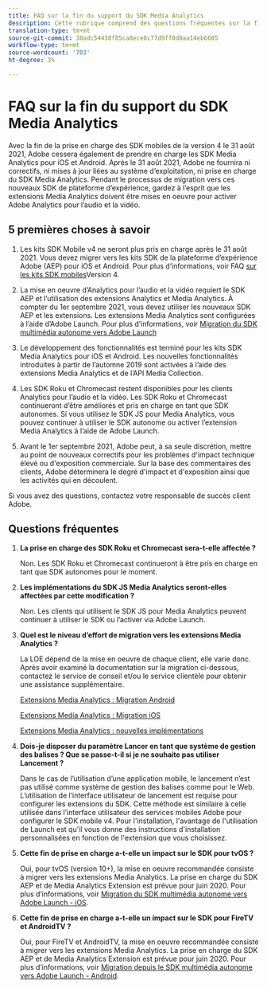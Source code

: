 ```yaml
---
title: FAQ sur la fin du support du SDK Media Analytics
description: Cette rubrique comprend des questions fréquentes sur la fin de la prise en charge des SDK Media Analytics.
translation-type: tm+mt
source-git-commit: 38adc54438f85ca8ece8c77d9ff0d0aa14eb6605
workflow-type: tm+mt
source-wordcount: '703'
ht-degree: 3%

---
```



# FAQ sur la fin du support du SDK Media Analytics

Avec la fin de la prise en charge des SDK mobiles de la version 4 le 31 août 2021, Adobe cessera également de prendre en charge les SDK Media Analytics pour iOS et Android. Après le 31 août 2021, Adobe ne fournira ni correctifs, ni mises à jour liées au système d’exploitation, ni prise en charge du SDK Media Analytics.  Pendant le processus de migration vers ces nouveaux SDK de plateforme d’expérience, gardez à l’esprit que les extensions [](https://aep-sdks.gitbook.io/docs/using-mobile-extensions/adobe-media-analytics) Media Analytics doivent être mises en oeuvre pour activer Adobe Analytics pour l’audio et la vidéo.

## 5 premières choses à savoir

1. Les kits SDK Mobile v4 ne seront plus pris en charge après le 31 août 2021. Vous devez migrer vers les kits SDK de la plateforme d’expérience Adobe (AEP) pour iOS et Android. Pour plus d’informations, voir FAQ [sur les kits SDK mobiles](https://aep-sdks.gitbook.io/docs/version-4-sdk-end-of-support-faq)Version 4.

1. La mise en oeuvre d’Analytics pour l’audio et la vidéo requiert le SDK AEP et l’utilisation des extensions Analytics et Media Analytics. À compter du 1er septembre 2021, vous devez utiliser les nouveaux SDK AEP et les extensions.  Les extensions Media Analytics sont configurées à l’aide d’Adobe Launch.  Pour plus d’informations, voir [Migration du SDK multimédia autonome vers Adobe Launch](https://docs.adobe.com/content/help/fr-FR/media-analytics/using/sdk-implement/sdk-to-launch/sdk-to-launch-migration.html)

1. Le développement des fonctionnalités est terminé pour les kits SDK Media Analytics pour iOS et Android.  Les nouvelles fonctionnalités introduites à partir de l’automne 2019 sont activées à l’aide des extensions Media Analytics et de l’API Media Collection.

1. Les SDK Roku et Chromecast restent disponibles pour les clients Analytics pour l’audio et la vidéo. Les SDK Roku et Chromecast continueront d’être améliorés et pris en charge en tant que SDK autonomes.  Si vous utilisez le SDK JS pour Media Analytics, vous pouvez continuer à utiliser le SDK autonome ou activer l’extension Media Analytics à l’aide de Adobe Launch.

1. Avant le 1er septembre 2021, Adobe peut, à sa seule discrétion, mettre au point de nouveaux correctifs pour les problèmes d&#39;impact technique élevé ou d&#39;exposition commerciale. Sur la base des commentaires des clients, Adobe déterminera le degré d&#39;impact et d&#39;exposition ainsi que les activités qui en découlent.

Si vous avez des questions, contactez votre responsable de succès client Adobe.

## Questions fréquentes

1. **La prise en charge des SDK Roku et Chromecast sera-t-elle affectée ? &#x200B;**

   Non.  Les SDK Roku et Chromecast continueront à être pris en charge en tant que SDK autonomes pour le moment. &#x200B; &#x200B;
1. **Les implémentations du SDK JS Media Analytics seront-elles affectées par cette modification ? &#x200B;**

   Non.  Les clients qui utilisent le SDK JS pour Media Analytics peuvent continuer à utiliser le SDK ou l’activer via Adobe Launch.
&#x200B;
1. **Quel est le niveau d’effort de migration vers les extensions Media Analytics ? &#x200B;**

   La LOE dépend de la mise en oeuvre de chaque client, elle varie donc.  Après avoir examiné la documentation sur la migration ci-dessous, contactez le service de conseil et/ou le service clientèle pour obtenir une assistance supplémentaire.

   [Extensions Media Analytics : Migration Android](https://docs.adobe.com/content/help/en/media-analytics/using/sdk-implement/sdk-to-launch/sdk-to-launch-migration-platforms/sdk-to-launch-migration-android.html)

   [Extensions Media Analytics : Migration iOS](https://docs.adobe.com/content/help/en/media-analytics/using/sdk-implement/sdk-to-launch/sdk-to-launch-migration-platforms/sdk-to-launch-migration-ios.html)

   [Extensions Media Analytics : nouvelles implémentations](https://aep-sdks.gitbook.io/docs/using-mobile-extensions/adobe-media-analytics)

1. **Dois-je disposer du paramètre Lancer en tant que système de gestion des balises ? Que se passe-t-il si je ne souhaite pas utiliser Lancement ?**

   Dans le cas de l’utilisation d’une application mobile, le lancement n’est pas utilisé comme système de gestion des balises comme pour le Web.  L’utilisation de l’interface utilisateur de lancement est requise pour configurer les extensions du SDK. Cette méthode est similaire à celle utilisée dans l’interface utilisateur des services mobiles Adobe pour configurer le SDK mobile v4. Pour l&#39;installation, l&#39;avantage de l&#39;utilisation de Launch est qu&#39;il vous donne des instructions d&#39;installation personnalisées en fonction de l&#39;extension que vous choisissez.

1. **Cette fin de prise en charge a-t-elle un impact sur le SDK pour tvOS ?**

   Oui, pour tvOS (version 10+), la mise en oeuvre recommandée consiste à migrer vers les extensions Media Analytics.  La prise en charge du SDK AEP et de Media Analytics Extension est prévue pour juin 2020.  Pour plus d’informations, voir [Migration du SDK multimédia autonome vers Adobe Launch - iOS](https://docs.adobe.com/content/help/en/media-analytics/using/sdk-implement/sdk-to-launch/sdk-to-launch-migration-platforms/sdk-to-launch-migration-ios.html).

1. **Cette fin de prise en charge a-t-elle un impact sur le SDK pour FireTV et AndroidTV ? &#x200B;**

   Oui, pour FireTV et AndroidTV, la mise en oeuvre recommandée consiste à migrer vers les extensions Media Analytics.  La prise en charge du SDK AEP et de Media Analytics Extension est prévue pour juin 2020.  Pour plus d’informations, voir [Migration depuis le SDK multimédia autonome vers Adobe Launch - Android](https://docs.adobe.com/content/help/en/media-analytics/using/sdk-implement/sdk-to-launch/sdk-to-launch-migration-platforms/sdk-to-launch-migration-android.html).
